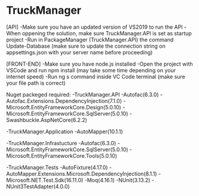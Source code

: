 # TruckManager
[API]
-Make sure you have an updated version of VS2019 to run the API
-When oppening the solution, make sure TruckManager.API is set as startup project
-Run in PackageManager (TruckManager.API) the command Update-Database (make sure to update the connection string on appsettings.json with your server name before proceeding)

[FRONT-END]
-Make sure you have node.js installed
-Open the project with VSCode and run npm install (may take some time depending on your internet speed)
-Run ng s command inside VC Code terminal (make sure your file path is correct)

Nuget packeged required:
  -TruckManager.API
    -Autofac(6.3.0)
    -Autofac.Extensions.DependencyInjection(7.1.0)
    -Microsoft.EntityFrameworkCore.Design(5.0.10)
    -Microsoft.EntityFrameworkCore.SqlServer(5.0.10)
    -Swashbuckle.AspNetCore(6.2.2)
    
  -TruckManager.Application
    -AutoMapper(10.1.1)
    
  -TruckManager.Infrastucture
    -Autofac(6.3.0)
    -Microsoft.EntityFrameworkCore.SqlServer(5.0.10)
    -Microsoft.EntityFrameworkCore.Tools(5.0.10)
    
  -TruckManager.Tests
    -AutoFixture(4.17.0)
    -AutoMapper.Extensions.Microsoft.DependencyInjection(8.1.1)
    -Microsoft.NET.Test.Sdk(16.11.0)
    -Moq(4.16.1)
    -NUnit(3.13.2)
    -NUnit3TestAdapter(4.0.0)
